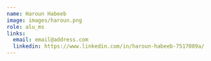```yaml
---
name: Haroun Habeeb
image: images/haroun.png
role: alu_ms
links:
  email: email@address.com
  linkedin: https://www.linkedin.com/in/haroun-habeeb-7517089a/
---
```

